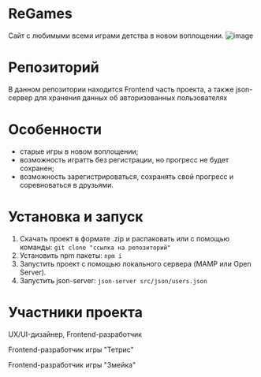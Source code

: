 # ReGames
Сайт с любимыми всеми играми детства в новом воплощении.
![image](https://github.com/xworu/regames/assets/124811133/b92de2a1-1f2e-4073-9395-355aa211e3d8)

# Репозиторий
В данном репозитории находится Frontend часть проекта, а также json-сервер для хранения данных об авторизованных пользователях

# Особенности
  - старые игры в новом воплощении;
  - возможность игратть без регистрации, но прогресс не будет сохранен;
  - возможность зарегистрироваться, сохранять свой прогресс и соревноваться в друзьями.

# Установка и запуск
  1. Скачать проект в формате .zip и распаковать или с помощью команды:
```git clone "ссылка на репозиторий"```
  2. Установить npm пакеты:
```npm i```
  3. Запустить проект с помощью локального сервера (MAMP или Open Server).
  4. Запустить json-server:
```json-server src/json/users.json```

# Участники проекта
UX/UI-дизайнер, Frontend-разработчик

Frontend-разработчик игры "Тетрис"

Frontend-разработчик игры "Змейка"
